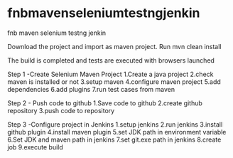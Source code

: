 # fnbmavenseleniumtestngjenkin
fnb maven selenium testng jenkin


Download the project and import as maven project. 
Run mvn clean install 

The build is completed and tests are executed with browsers launched 


Step 1 -Create Selenium Maven Project 
1.Create a java project 
2.check maven is installed or not 
3.setup maven 
4.configure maven project 
5.add dependencies 
6.add plugins 
7.run test cases from maven 



Step 2 - Push code to github 
1.Save code to github 
2.create github repository 
3.push code to repository 



Step 3 -Configure project in Jenkins 
1.setup jenkins 
2.run jenkins 
3.install github plugin
4.install maven plugin 
5.set JDK path in environment variable 
6.Set JDK and maven path in jenkins 
7.set git.exe path in jenkins 
8.create job 
9.execute build 



